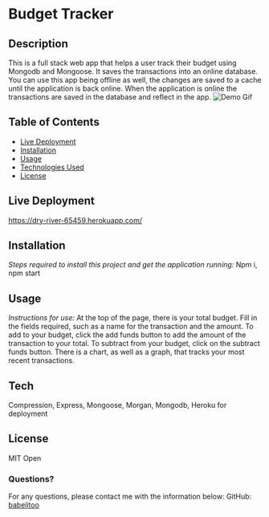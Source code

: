 # Budget Tracker

## Description
This is a full stack web app that helps a user track their budget using Mongodb and Mongoose. It saves the transactions into an online database. You can use this app being offline as well, the changes are saved to a cache until the application is back online. When the application is online the transactions are saved in the database and reflect in the app.
![Demo Gif](./assets/budget-track.gif)
## Table of Contents
* [Live Deployment](#live)
* [Installation](#installation)
* [Usage](#usage)
* [Technologies Used](#tech)
* [License](#license)

## Live Deployment
https://dry-river-65459.herokuapp.com/

## Installation

*Steps required to install this project and get the application running:*
Npm i, npm start

## Usage
*Instructions for use:*
At the top of the page, there is your total budget. Fill in the fields required, such as a name for the transaction and the amount. To add to your budget, click the add funds button to add the amount of the transaction to your total. To subtract from your budget, click on the subtract funds button. There is a chart, as well as a graph, that tracks your most recent transactions.
## Tech
Compression, Express, Mongoose, Morgan, Mongodb, Heroku for deployment

## License
MIT
Open

### Questions?
For any questions, please contact me with the information below:
GitHub: [babelitoo](https://github.com/babelitoo)
